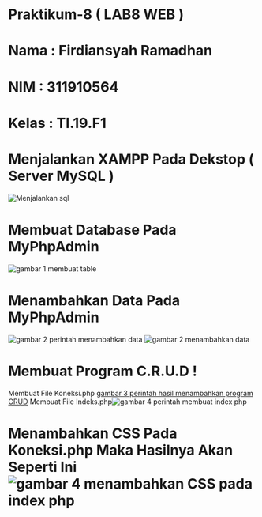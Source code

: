 # Praktikum-8 ( LAB8 WEB )
# Nama  : Firdiansyah Ramadhan
# NIM   : 311910564
# Kelas : TI.19.F1
# Menjalankan XAMPP Pada Dekstop ( Server MySQL )
![Menjalankan sql](https://user-images.githubusercontent.com/81859768/120863739-3c847c00-c5b5-11eb-8ea0-b36290946361.png)
# Membuat Database Pada MyPhpAdmin
![gambar 1 membuat table](https://user-images.githubusercontent.com/81859768/120863785-5920b400-c5b5-11eb-8072-a53a1b11e420.png)
# Menambahkan Data Pada MyPhpAdmin
![gambar 2 perintah menambahkan data ](https://user-images.githubusercontent.com/81859768/120863872-8a997f80-c5b5-11eb-81bd-8cceef9b6a27.png)
![gambar 2 menambahkan data ](https://user-images.githubusercontent.com/81859768/120863900-94bb7e00-c5b5-11eb-8fad-eec720004a4d.png)
# Membuat Program C.R.U.D !
Membuat File Koneksi.php 
[gambar 3 perintah   hasil menambahkan program CRUD](https://user-images.githubusercontent.com/81859768/120864069-d3513880-c5b5-11eb-903b-def7fbbe6ac4.png)
Membuat File Indeks.php![gambar 4 perintah membuat index php ](https://user-images.githubusercontent.com/81859768/120864180-00055000-c5b6-11eb-8280-9c15a61bde9d.png)
# Menambahkan CSS Pada Koneksi.php Maka Hasilnya Akan Seperti Ini![gambar 4 menambahkan CSS pada index php](https://user-images.githubusercontent.com/81859768/120864260-21fed280-c5b6-11eb-8721-65b515dfe490.png)

